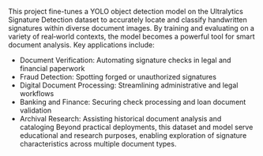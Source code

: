 This project fine-tunes a YOLO object detection model on the Ultralytics Signature Detection dataset to accurately locate and classify handwritten signatures within diverse document images. By training and evaluating on a variety of real‐world contexts, the model becomes a powerful tool for smart document analysis.
Key applications include:
- Document Verification: Automating signature checks in legal and financial paperwork
- Fraud Detection: Spotting forged or unauthorized signatures
- Digital Document Processing: Streamlining administrative and legal workflows
- Banking and Finance: Securing check processing and loan document validation
- Archival Research: Assisting historical document analysis and cataloging
Beyond practical deployments, this dataset and model serve educational and research purposes, enabling exploration of signature characteristics across multiple document types.
